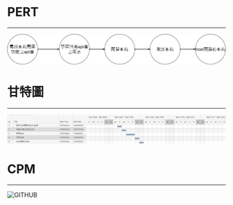 # PERT
***
![GITHUB](https://github.com/hyu325/sys_group_12/blob/main/imgs/pert_group.png "pert")
# 甘特圖
***
![GITHUB](https://github.com/hyu325/sys_group_12/blob/main/imgs/gantt_group.png "gantt")
# CPM
***
  ![GITHUB](https://github.com/hyu325/sys_group_12/blob/main/imgs/cpm_group.png "cpm")
